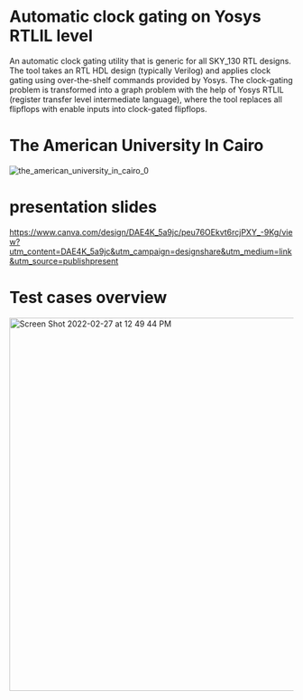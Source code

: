 # Automatic clock gating on Yosys RTLIL level
An automatic clock gating utility that is generic for all SKY_130 RTL designs. The tool takes an RTL HDL design (typically Verilog) and applies clock gating using over-the-shelf commands provided by Yosys. The clock-gating problem is transformed into a graph problem with the help of Yosys RTLIL (register transfer level intermediate language), where the tool replaces all flipflops with enable inputs into clock-gated flipflops. 

# The American University In Cairo  
![the_american_university_in_cairo_0](https://user-images.githubusercontent.com/63082375/145812500-c4416b84-b1f0-4c99-b2f5-39622d864d2b.jpg)
# presentation slides
https://www.canva.com/design/DAE4K_5a9jc/peu76OEkvt6rcjPXY_-9Kg/view?utm_content=DAE4K_5a9jc&utm_campaign=designshare&utm_medium=link&utm_source=publishpresent
    


# Test cases overview 

<img width="660" alt="Screen Shot 2022-02-27 at 12 49 44 PM" src="https://user-images.githubusercontent.com/63082375/155879361-87a6d3b4-d7ff-4541-b379-1694e8468c69.png">
